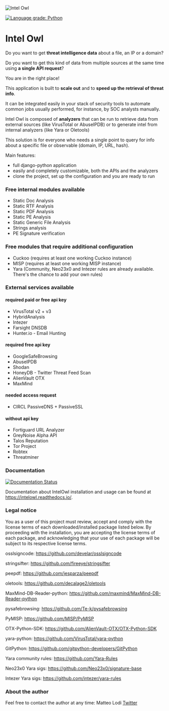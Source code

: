 ![Intel Owl](static_intel/intel_owl.jpeg)


[![Language grade: Python](https://img.shields.io/lgtm/grade/python/g/certego/IntelOwl.svg?logo=lgtm&logoWidth=18)](https://lgtm.com/projects/g/certego/IntelOwl/context:python)
# Intel Owl

Do you want to get **threat intelligence data** about a file, an IP or a domain?

Do you want to get this kind of data from multiple sources at the same time using **a single API request**?

You are in the right place!

This application is built to **scale out** and to **speed up the retrieval of threat info**.

It can be integrated easily in your stack of security tools to automate common jobs usually performed, for instance, by SOC analysts manually.

Intel Owl is composed of **analyzers** that can be run to retrieve data from external sources (like VirusTotal or AbuseIPDB) or to generate intel from internal analyzers (like Yara or Oletools)

This solution is for everyone who needs a single point to query for info about a specific file or observable (domain, IP, URL, hash).

Main features:
- full django-python application
- easily and completely customizable, both the APIs and the analyzers
- clone the project, set up the configuration and you are ready to run

### Free internal modules available
* Static Doc Analysis
* Static RTF Analysis
* Static PDF Analysis
* Static PE Analysis
* Static Generic File Analysis
* Strings analysis
* PE Signature verification

### Free modules that require additional configuration
* Cuckoo (requires at least one working Cuckoo instance)
* MISP (requires at least one working MISP instance)
* Yara (Community, Neo23x0 and Intezer rules are already available. There's the chance to add your own rules)

### External services available
#### required paid or free api key
* VirusTotal v2 + v3
* HybridAnalysis
* Intezer
* Farsight DNSDB
* Hunter.io - Email Hunting
#### required free api key
* GoogleSafeBrowsing
* AbuseIPDB
* Shodan
* HoneyDB - Twitter Threat Feed Scan
* AlienVault OTX
* MaxMind
#### needed access request
* CIRCL PassiveDNS + PassiveSSL
#### without api key
* Fortiguard URL Analyzer
* GreyNoise Alpha API
* Talos Reputation
* Tor Project
* Robtex
* Threatminer

### Documentation
[![Documentation Status](https://readthedocs.org/projects/intelowl/badge/?version=latest)](https://intelowl.readthedocs.io/en/latest/?badge=latest)

Documentation about IntelOwl installation and usage can be found at https://intelowl.readthedocs.io/.


### Legal notice
You as a user of this project must review, accept and comply with the license
terms of each downloaded/installed package listed below. By proceeding with the
installation, you are accepting the license terms of each package, and
acknowledging that your use of each package will be subject to its respective
license terms.

osslsigncode: https://github.com/develar/osslsigncode

stringsifter: https://github.com/fireeye/stringsifter

peepdf: https://github.com/jesparza/peepdf

oletools: https://github.com/decalage2/oletools

MaxMind-DB-Reader-python: https://github.com/maxmind/MaxMind-DB-Reader-python

pysafebrowsing: https://github.com/Te-k/pysafebrowsing

PyMISP: https://github.com/MISP/PyMISP

OTX-Python-SDK: https://github.com/AlienVault-OTX/OTX-Python-SDK

yara-python: https://github.com/VirusTotal/yara-python

GitPython: https://github.com/gitpython-developers/GitPython

Yara community rules: https://github.com/Yara-Rules

Neo23x0 Yara sigs: https://github.com/Neo23x0/signature-base

Intezer Yara sigs: https://github.com/intezer/yara-rules

### About the author 
Feel free to contact the author at any time:
Matteo Lodi [Twitter](https://twitter.com/matte_lodi)


